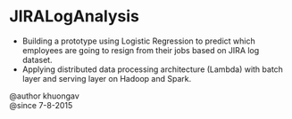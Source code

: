 # JIRALogAnalysis
- Building a prototype using Logistic Regression to predict which employees are going to resign from their jobs based on JIRA log dataset.  
- Applying distributed data processing architecture (Lambda) with batch layer and serving layer on Hadoop and Spark. 

@author khuongav  
@since 7-8-2015
